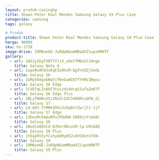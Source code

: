 ```yaml
---
layout: produk-casinghp
title: Shawn Peter Raul Mendes Samsung Galaxy S9 Plus Case
categories: samsung
tags: galaxy

# Produk
product-title: Shawn Peter Raul Mendes Samsung Galaxy S9 Plus Case
harga: 90000
sku: hn-1738
image-drive: 19M0ue6E-JuRQpNUumMBaAXZ1upxKMHTF
gallery:
  - url: 18GJyIEgTXDTYYltX_oOe7fMDsUl34nge
    title: Galaxy Note 8
  - url: 1aqsNnAh03sKqFZo9VxM-QgfntOZj4uOL
    title: Galaxy S6
  - url: 1GMyS0XgobNqVjTKeGuWIB7fYhMzZWqov
    title: Galaxy S6 Edge
  - url: 1CVD7qLIn0kF3toizds4VcqSIwfaZm07f
    title: Galaxy S6 Edge Plus
  - url: 1BLyTBOKcG5iIReZcIdC5480RcxQFW_dj
    title: Galaxy S7
  - url: 14-d43-ftMHkIMSLXi0qDcYZwrjC1-JjY
    title: Galaxy S7 Edge
  - url: 13hecMc5AAxRPulPQd6W-SD09jzYrpkBr
    title: Galaxy S8
  - url: 1NsmlGQEhCU-8JHsrORzvU9-lp-U9zOA8
    title: Galaxy S8 Plus
  - url: 1tEq2HlhyfCihyk6Ry852vdVSOetX7kN-
    title: Galaxy S9
  - url: 19M0ue6E-JuRQpNUumMBaAXZ1upxKMHTF
    title: Galaxy S9 Plus
---
```

